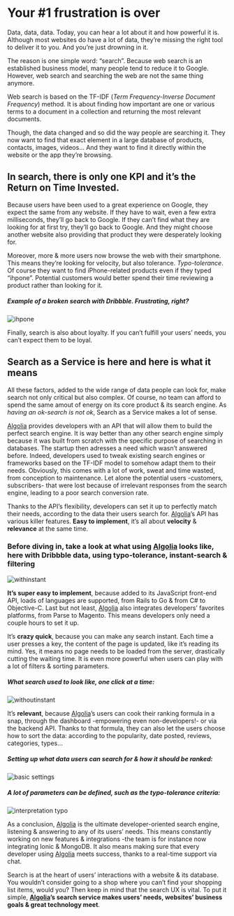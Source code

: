 # Your #1 frustration is over

Data, data, data. Today, you can hear a lot about it and how powerful it is. Although most websites do have a lot of data, they’re missing the right tool to deliver it to you. And you’re just drowning in it.

The reason is one simple word: “search”. Because web search is an established business model, many people tend to reduce it to Google. However, web search and searching the web are not the same thing anymore.

Web search is based on the TF-IDF (*Term Frequency-Inverse Document Frequency*) method. It is about finding how important are one or various terms to a document in a collection and returning the most relevant documents.

Though, the data changed and so did the way people are searching it. They now want to find that exact element in a large database of products, contacts, images, videos… And they want to find it directly within the website or the app they’re browsing.

## In search, there is only one KPI and it’s the Return on Time Invested. 

Because users have been used to a great experience on Google, they expect the same from any website. If they have to wait, even a few extra milliseconds, they’ll go back to Google. If they can’t find what they are looking for at first try, they’ll go back to Google. And they might choose another website also providing that product they were desperately looking for.

Moreover, more & more users now browse the web with their smartphone. This means they’re looking for velocity, but also tolerance. *Typo-tolerance*. Of course they want to find iPhone-related products even if they typed “ihpone”. Potential customers would better spend their time reviewing a product rather than looking for it.

##### *Example of a broken search with Dribbble. Frustrating, right?*
![ihpone](https://cloud.githubusercontent.com/assets/4700883/7191899/58570422-e491-11e4-9d07-4d4a4fca4804.gif)

Finally, search is also about loyalty. If you can’t fulfill your users’ needs, you can’t expect them to be loyal.

## Search as a Service is here and here is what it means 

All these factors, added to the wide range of data people can look for, make search not only critical but also complex. Of course, no team can afford to spend the same amout of energy on its core product & its search engine. As *having an ok-search is not ok*, Search as a Service makes a lot of sense.

[Algolia](www.https://www.algolia.com/.com) provides developers with an API that will allow them to build the perfect search engine. It is way better than any other search engine simply because it was built from scratch with the specific purpose of searching in databases. The startup then adresses a need which wasn’t answered before. Indeed, developers used to tweak existing search engines or frameworks based on the TF-IDF model to somehow adapt them to their needs. Obviously, this comes with a lot of work, sweat and time wasted, from conception to maintenance. Let alone the potential users -customers, subscribers- that were lost because of irrelevant responses from the search engine, leading to a poor search conversion rate.

Thanks to the API’s flexibility, developers can set it up to perfectly match their needs, according to the data their users search for. [Algolia](www.https://www.algolia.com/.com)’s API has various killer features. **Easy to implement**, it’s all about **velocity** & **relevance** at the same time.

### Before diving in, take a look at what using [Algolia](www.https://www.algolia.com/.com) looks like, here with Dribbble data, using typo-tolerance, instant-search & filtering
![withinstant](https://cloud.githubusercontent.com/assets/4700883/7191920/8c01be48-e491-11e4-9d3c-4af156093867.gif)

**It’s super easy to implement**, because added to its JavaScript front-end API, loads of languages are supported, from Rails to Go & from C# to Objective-C. Last but not least, [Algolia](www.https://www.algolia.com/.com) also integrates developers’ favorites platforms, from Parse to Magento. This means developers only need a couple hours to set it up.

It’s **crazy quick**, because you can make any search instant. Each time a user presses a key, the content of the page is updated, like it’s reading its mind. Yes, it means no page needs to be loaded from the server, drastically cutting the waiting time. It is even more powerful when users can play with a lot of filters & sorting parameters.

##### What search used to look like, *one click at a time*:
![withoutinstant](https://cloud.githubusercontent.com/assets/4700883/7191919/8bfe57ee-e491-11e4-8b8f-7173d4411dde.gif)

It’s **relevant**, because [Algolia](www.https://www.algolia.com/.com)’s users can cook their ranking formula in a snap, through the dashboard -empowering even non-developers!- or via the backend API. Thanks to that formula, they can also let the users choose how to sort the data: according to the popularity, date posted, reviews, categories, types…


##### *Setting up what data users can search for & how it should be ranked:*
![basic settings](https://cloud.githubusercontent.com/assets/4700883/7192069/ad5dd3e6-e492-11e4-9aec-f46819cc41c9.PNG)

##### *A lot of parameters can be defined, such as the typo-tolerance criteria:*
![interpretation typo](https://cloud.githubusercontent.com/assets/4700883/7192070/ad61cfaa-e492-11e4-9123-6c8955e365ab.PNG)

As a conclusion, [Algolia](www.https://www.algolia.com/.com) is the ultimate developer-oriented search engine, listening & answering to any of its users’ needs. This means constantly working on new features & integrations -the team is for instance now integrating Ionic & MongoDB. It also means making sure that every developer using [Algolia](www.https://www.algolia.com/.com) meets success, thanks to a real-time support via chat.

Search is at the heart of users’ interactions with a website & its database. You wouldn’t consider going to a shop where you can’t find your shopping list items, would you? Then keep in mind that the search UX is vital. To put it simple, **[Algolia](www.https://www.algolia.com/.com)’s search service makes users’ needs, websites’ business goals & great technology meet**.
